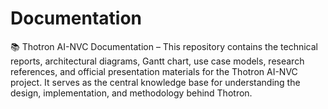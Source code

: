 # Documentation
📚 Thotron AI-NVC Documentation – This repository contains the technical reports, architectural diagrams, Gantt chart, use case models, research references, and official presentation materials for the Thotron AI-NVC  project. It serves as the central knowledge base for understanding the design, implementation, and methodology behind Thotron.
